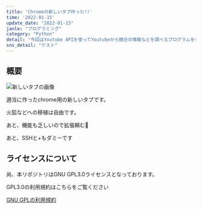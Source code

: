 ```yaml
---
title: 'Chromeの新しいタブ作った!!'
time: '2022-01-15'
update_date: "2022-01-15"
janle: "プログラミング"
category: "Python"
detail: "今回はYoutube APIを使ってYoutubeから競合の情報などを調べるプログラムを作っていきたいと思います。"
sns_detail: "テスト"
---
```


## 概要

![新しいタブの画像](/README_Image.png)

適当に作ったchrome用の新しいタブです。

火狐などへの移植は自由です。

あと、機能も乏しいので拡張頼む🙏

あと、SSHと+もダミーです

## ライセンスについて

尚、本リポジトリはGNU GPL3.0ライセンスとなっております。

GPL3.0の利用規約はこちらをご覧ください

[GNU GPLの利用規約](https://licenses.opensource.jp/GPL-2.0/gpl/gpl.ja.html)
